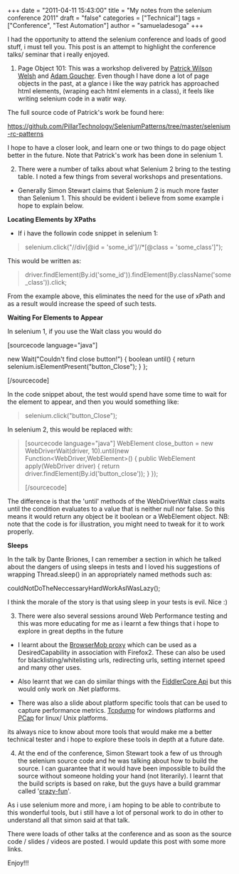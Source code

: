 +++
date = "2011-04-11 15:43:00"
title = "My notes from the selenium conference 2011"
draft = "false"
categories = ["Technical"]
tags = ["Conference", "Test Automation"]
author = "samueladesoga"
+++

I had the opportunity to attend the selenium conference and loads of good stuff, i must tell you. This post is an attempt to highlight the conference talks/ seminar that i really enjoyed.

1. Page Object 101: This was a workshop delivered by <a href="http://patrickwilsonwelsh.com/">Patrick Wilson Welsh</a> and <a href="http://adam.goucher.ca/">Adam Goucher</a>. Even though I have done a lot of page objects in the past, at a glance i like the way patrick has approached html elements, (wraping each html elements in a class), it feels like writing selenium code in a watir way.

The full source code of Patrick's work be found here:

https://github.com/PillarTechnology/SeleniumPatterns/tree/master/selenium-rc-patterns

I hope to have a closer look, and learn one or two things to do page object better in the future. Note that Patrick's work has been done in selenium 1.

2. There were a number of talks about what Selenium 2 bring to the testing table. I noted a few things from several workshops and presentations.

- Generally Simon Stewart claims that Selenium 2 is much more faster than Selenium 1. This should be evident i believe from some example i hope to explain below.

<strong>Locating Elements by XPaths</strong>

- If i have the followin code snippet in selenium 1:
<blockquote>selenium.click("//div[@id = 'some_id']//*[@class = 'some_class']");</blockquote>
This would be written as:
<blockquote>driver.findElement(By.id('some_id')).findElement(By.className('some_class')).click;</blockquote>
From the example above, this eliminates the need for the use of xPath and as a result would increase the speed of such tests.

<strong>Waiting For Elements to Appear</strong>

In selenium 1, if you use the Wait class you would do

[sourcecode language="java"]

new Wait(&quot;Couldn't find close button!&quot;) {
	boolean until() {
		return selenium.isElementPresent(&quot;button_Close&quot;);
	}
};

[/sourcecode]

In the code snippet about, the test would spend have some time to wait for the element to appear, and then you would something like:
<blockquote>selenium.click("button_Close");</blockquote>
In selenium 2, this would be replaced with:
<blockquote>[sourcecode language="java"]
WebElement close_button = new WebDriverWait(driver, 10).until(new Function&lt;WebDriver,WebElement&gt;()
						   {
                				public WebElement apply(WebDriver driver) {
                     			return driver.findElement(By.id('button_close'));
                			}
           				 });

[/sourcecode]</blockquote>
The difference is that the 'until' methods of the WebDriverWait class waits until the condition evaluates to a value that is neither null nor false. So this means it would return any object be it boolean or a WebElement object.
NB: note that the code is for illustration, you might need to tweak for it to work properly.

<strong>Sleeps</strong>

In the talk by Dante Briones, I can remember a section in which he talked about the dangers of using sleeps in tests and I loved his suggestions of wrapping Thread.sleep() in an appropriately named methods such as:

couldNotDoTheNeccessaryHardWorkAsIWasLazy();

I think the morale of the story is that using sleep in your tests is evil.
Nice :)

3. There were also several sessions around Web Performance testing and this was more educating for me as i learnt a few things that i hope to explore in great depths in the future
- I learnt about the <a href="http://proxy.browsermob.com/">BrowserMob proxy</a> which can be used as a DesiredCapability in association with Firefox2. These can also be used for blacklisting/whitelisting urls, redirecting urls, setting internet speed and many other uses.

- Also learnt that we can do similar things with the <a href="http://fiddler.wikidot.com/fiddlercore">FiddlerCore Api</a> but this would only work on .Net platforms.

- There was also a slide about platform specific tools that can be used to capture performance metrics. <a href="http://www.tcpdump.org/">Tcpdump</a> for windows platforms and <a href="http://www.tcpdump.org/">PCap</a> for linux/ Unix platforms.

its always nice to know about more tools that would make me a better technical tester and i hope to explore these tools in depth at a future date.

4. At the end of the conference, Simon Stewart took a few of us through the selenium source code and he was talking about how to build the source. I can guarantee that it would have been impossible to build the source without someone holding your hand (not literarily). I learnt that the build scripts is based on rake, but the guys have a build grammar called '<a href="http://code.google.com/p/crazy-fun/">crazy-fun</a>'.

As i use selenium more and more, i am hoping to be able to contribute to this wonderful tools, but i still have a lot of personal work to do in other to understand all that simon said at that talk.

There were loads of other talks at the conference and as soon as the source code / slides / videos are posted. I would update this post with some more links.

Enjoy!!!

